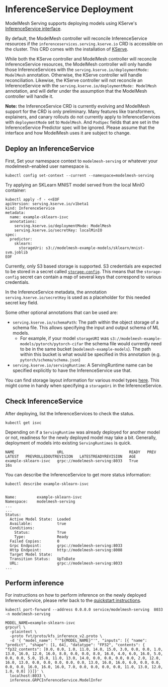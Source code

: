 # InferenceService Deployment

ModelMesh Serving supports deploying models using KServe's
[InferenceService interface](https://github.com/kserve/kserve/blob/master/config/crd/serving.kserve.io_inferenceservices.yaml).

By default, the ModelMesh controller will reconcile InferenceService resources if the
`inferenceservices.serving.kserve.io` CRD is accessible on the cluster. This CRD comes with the installation of
[KServe](https://kserve.github.io/website/).

While both the KServe controller and ModelMesh controller will reconcile InferenceService resources, the ModelMesh controller will
only handle those InferenceServices with the `serving.kserve.io/deploymentMode: ModelMesh` annotation. Otherwise, the KServe controller will
handle reconciliation. Likewise, the KServe controller will not reconcile an InferenceService with the `serving.kserve.io/deploymentMode: ModelMesh`
annotation, and will defer under the assumption that the ModelMesh controller will handle it.

**Note:** the InferenceService CRD is currently evolving and ModelMesh support for the CRD is only preliminary. Many features like transformers, explainers, and canary rollouts do not currently apply to InferenceServices with `deploymentMode` set to `ModelMesh`. And `PodSpec` fields that are set in the InferenceService Predictor spec will be ignored. Please assume that the interface and how ModelMesh uses it are subject to change.

## Deploy an InferenceService

First, Set your namespace context to `modelmesh-serving` or whatever your modelmesh-enabled user namespace is.

```shell
kubectl config set-context --current --namespace=modelmesh-serving
```

Try applying an SKLearn MNIST model served from the local MinIO container:

```shell
kubectl apply -f - <<EOF
apiVersion: serving.kserve.io/v1beta1
kind: InferenceService
metadata:
  name: example-sklearn-isvc
  annotations:
    serving.kserve.io/deploymentMode: ModelMesh
    serving.kserve.io/secretKey: localMinIO
spec:
  predictor:
    sklearn:
      storageUri: s3://modelmesh-example-models/sklearn/mnist-svm.joblib
EOF
```

Currently, only S3 based storage is supported. S3 credentials are expected to be stored in a secret called [`storage-config`](https://github.com/kserve/modelmesh-serving/blob/main/config/default/storage-secret.yaml). This means that the `storage-config` secret can contain a map of several keys that correspond to various credentials.

In the InferenceService metadata, the annotation `serving.kserve.io/secretKey` is used as a placeholder for this needed secret key field.

Some other optional annotations that can be used are:

- `serving.kserve.io/schemaPath`: The path within the object storage of a schema file. This allows specifying the input and output schema of ML models.
  - For example, if your model `storageURI` was `s3://modelmesh-example-models/pytorch/pytorch-cifar` the schema file would currently need to be in the
    same bucket (`modelmesh-example-models`). The path within this bucket is what would be specified in this annotation (e.g. `pytorch/schema/schema.json`)
- `serving.kserve.io/servingRuntime`: A ServingRuntime name can be specified explicitly to have the InferenceService use that.

You can find storage layout information for various model types [here](https://github.com/kserve/modelmesh-serving/tree/main/docs/model-types). This might come in handy when specifying a `storageUri` in the InferenceService.

## Check InferenceService

After deploying, list the InferenceServices to check the status.

```shell
kubectl get isvc
```

Depending on if a `ServingRuntime` was already deployed for another model or not, readiness for the newly deployed model may take a bit. Generally, deployment of models into existing `ServingRuntimes` is quick.

```shell
NAME                   URL                             READY   PREV   LATEST   PREVROLLEDOUTREVISION   LATESTREADYREVISION   AGE
example-sklearn-isvc   grpc://modelmesh-serving:8033   True                                                                  16s
```

You can describe the InferenceService to get more status information:

```shell
kubectl describe example-sklearn-isvc


Name:         example-sklearn-isvc
Namespace:    modelmesh-serving
...
...
Status:
  Active Model State:  Loaded
  Available:           true
  Conditions:
    Status:            True
    Type:              Ready
  Failed Copies:       0
  Grpc Endpoint:       grpc://modelmesh-serving:8033
  Http Endpoint:       http://modelmesh-serving:8008
  Target Model State:
  Transition Status:   UpToDate
  URL:                 grpc://modelmesh-serving:8033
...
```

## Perform inference

For instructions on how to perform inference on the newly deployed InferenceService, please refer back to the
[quickstart instructions](./quickstart.md#3-perform-an-inference-request).

```shell
kubectl port-forward --address 0.0.0.0 service/modelmesh-serving  8033 -n modelmesh-serving
```

```shell
MODEL_NAME=example-sklearn-isvc
grpcurl \
  -plaintext \
  -proto fvt/proto/kfs_inference_v2.proto \
  -d '{ "model_name": "'"${MODEL_NAME}"'", "inputs": [{ "name": "predict", "shape": [1, 64], "datatype": "FP32", "contents": { "fp32_contents": [0.0, 0.0, 1.0, 11.0, 14.0, 15.0, 3.0, 0.0, 0.0, 1.0, 13.0, 16.0, 12.0, 16.0, 8.0, 0.0, 0.0, 8.0, 16.0, 4.0, 6.0, 16.0, 5.0, 0.0, 0.0, 5.0, 15.0, 11.0, 13.0, 14.0, 0.0, 0.0, 0.0, 0.0, 2.0, 12.0, 16.0, 13.0, 0.0, 0.0, 0.0, 0.0, 0.0, 13.0, 16.0, 16.0, 6.0, 0.0, 0.0, 0.0, 0.0, 16.0, 16.0, 16.0, 7.0, 0.0, 0.0, 0.0, 0.0, 11.0, 13.0, 12.0, 1.0, 0.0] }}]}' \
  localhost:8033 \
  inference.GRPCInferenceService.ModelInfer
```

